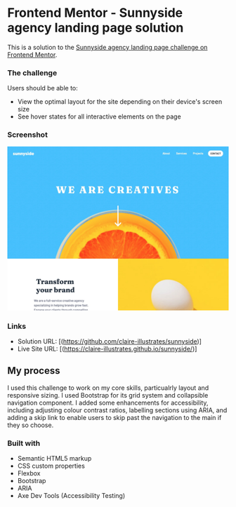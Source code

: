 # Frontend Mentor - Sunnyside agency landing page solution

This is a solution to the [Sunnyside agency landing page challenge on Frontend Mentor](https://www.frontendmentor.io/challenges/sunnyside-agency-landing-page-7yVs3B6ef).

### The challenge

Users should be able to:

- View the optimal layout for the site depending on their device's screen size
- See hover states for all interactive elements on the page

### Screenshot

![](./screenshot.jpg)


### Links

- Solution URL: [(https://github.com/claire-illustrates/sunnyside)]
- Live Site URL: [(https://claire-illustrates.github.io/sunnyside/)]

## My process

I used this challenge to work on my core skills, particualrly layout and responsive sizing. I used Bootstrap for its grid system and collapsible navigation component. I added some enhancements for accessibility, including adjusting colour contrast ratios, labelling sections using ARIA, and adding a skip link to enable users to skip past the navigation to the main if they so choose.  

### Built with

- Semantic HTML5 markup
- CSS custom properties
- Flexbox
- Bootstrap
- ARIA
- Axe Dev Tools (Accessibility Testing)

